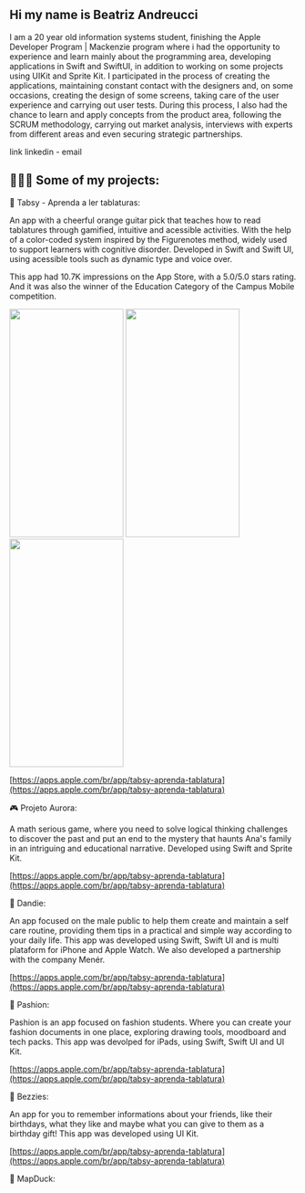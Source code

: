 
## Hi my name is Beatriz Andreucci 


I am a 20 year old information systems student, finishing the Apple Developer Program | Mackenzie program where i had the opportunity to experience and learn mainly about the programming area, developing applications in Swift and SwiftUI, in addition to working on some projects using UIKit and Sprite Kit. I participated in the process of creating the applications, maintaining constant contact with the designers and, on some occasions, creating the design of some screens, taking care of the user experience and carrying out user tests.
During this process, I also had the chance to learn and apply concepts from the product area, following the SCRUM methodology, carrying out market analysis, interviews with experts from different areas and even securing strategic partnerships.

link linkedin - email

## 👩🏻‍💻 Some of my projects:

🎸 Tabsy - Aprenda a ler tablaturas:

An app with a cheerful orange guitar pick that teaches how to read tablatures through gamified, intuitive and acessible activities. With the help of a color-coded system inspired by the Figurenotes method, widely used to support learners with cognitive disorder. Developed in Swift and Swift UI, using acessible tools such as dynamic type and voice over.

This app had 10.7K impressions on the App Store, with a 5.0/5.0 stars rating. And it was also the winner of the Education Category of the Campus Mobile competition.

<img src="https://github.com/user-attachments/assets/d1f34d06-60fc-4477-b3d9-d2b4449bd690" width="200" height="400">
<img src="https://github.com/user-attachments/assets/b4612fd7-ef8c-4998-8391-27143ed8929b" width="200" height="400">
<img src="https://github.com/user-attachments/assets/cd851137-22a4-440b-b3ad-c9a7d1babcae" width="200" height="400">




[https://apps.apple.com/br/app/tabsy-aprenda-tablatura](https://apps.apple.com/br/app/tabsy-aprenda-tablatura)

🎮 Projeto Aurora:

A math serious game, where you need to solve logical thinking challenges to discover the past and put an end to the mystery that haunts Ana's family in an intriguing and educational narrative. Developed using Swift and Sprite Kit.

[https://apps.apple.com/br/app/tabsy-aprenda-tablatura](https://apps.apple.com/br/app/tabsy-aprenda-tablatura)

🎩 Dandie:

An app focused on the male public to help them create and maintain a self care routine, providing them tips in a practical and simple way according to your daily life. This app was developed using Swift, Swift UI and is multi plataform for iPhone and Apple Watch. We also developed a partnership with the company Menér.

[https://apps.apple.com/br/app/tabsy-aprenda-tablatura](https://apps.apple.com/br/app/tabsy-aprenda-tablatura)

👗 Pashion:

Pashion is an app focused on fashion students. Where you can create your fashion documents in one place, exploring drawing tools, moodboard and tech packs.
This app was devolped for iPads, using Swift, Swift UI and UI Kit.

[https://apps.apple.com/br/app/tabsy-aprenda-tablatura](https://apps.apple.com/br/app/tabsy-aprenda-tablatura)
  
🐝 Bezzies:

An app for you to remember informations about your friends, like their birthdays, what they like and maybe what you can give to them as a birthday gift!
This app was developed using UI Kit.

[https://apps.apple.com/br/app/tabsy-aprenda-tablatura](https://apps.apple.com/br/app/tabsy-aprenda-tablatura)

🐥 MapDuck:



